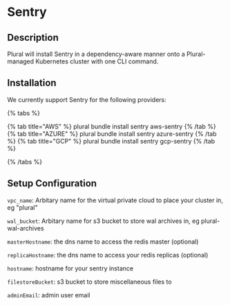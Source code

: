 
# Sentry

## Description

Plural will install Sentry in a dependency-aware manner onto a Plural-managed Kubernetes cluster with one CLI command.

## Installation

We currently support Sentry for the following providers:

{% tabs %}

{% tab title="AWS" %}
plural bundle install sentry aws-sentry
{% /tab %}
{% tab title="AZURE" %}
plural bundle install sentry azure-sentry
{% /tab %}
{% tab title="GCP" %}
plural bundle install sentry gcp-sentry
{% /tab %}

{% /tabs %}

## Setup Configuration

`vpc_name`: Arbitary name for the virtual private cloud to place your cluster in, eg "plural"





`wal_bucket`: Arbitary name for s3 bucket to store wal archives in, eg plural-wal-archives

`masterHostname`: the dns name to access the redis master (optional)

`replicaHostname`: the dns name to access your redis replicas (optional)



`hostname`: hostname for your sentry instance

`filestoreBucket`: s3 bucket to store miscellaneous files to

`adminEmail`: admin user email


